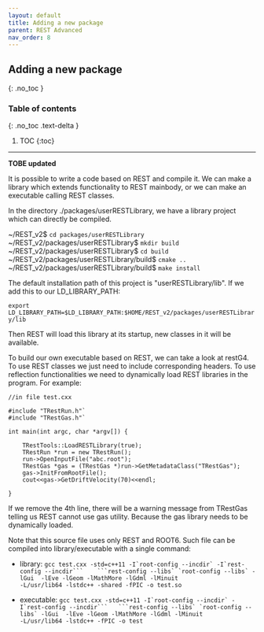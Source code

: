 ```yaml
---
layout: default
title: Adding a new package
parent: REST Advanced
nav_order: 8
---
```


## Adding a new package
{: .no_toc }

### Table of contents
{: .no_toc .text-delta }

1. TOC
{:toc}

---

**TOBE updated**

It is possible to write a code based on REST and compile it. We can make a library which extends 
functionality to REST mainbody, or we can make an executable calling REST classes.

In the directory ./packages/userRESTLibrary, we have a library project which can directly be compiled.

~/REST_v2$ `cd packages/userRESTLibrary`  
~/REST_v2/packages/userRESTLibrary$ `mkdir build`  
~/REST_v2/packages/userRESTLibrary$ `cd build`    
~/REST_v2/packages/userRESTLibrary/build$ `cmake ..`  
~/REST_v2/packages/userRESTLibrary/build$ `make install`  

The default installation path of this project is "userRESTLibrary/lib". If we add this to our 
LD_LIBRARY_PATH:

`export LD_LIBRARY_PATH=$LD_LIBRARY_PATH:$HOME/REST_v2/packages/userRESTLibrary/lib`

Then REST will load this library at its startup, new classes in it will be available.

To build our own executable based on REST, we can take a look at restG4. To use REST classes we just 
need to include corresponding headers. To use reflection functionalities we need to dynamically load 
REST libraries in the program. For example:

```
//in file test.cxx

#include "TRestRun.h"`  
#include "TRestGas.h"`  

int main(int argc, char *argv[]) {  

	TRestTools::LoadRESTLibrary(true);
	TRestRun *run = new TRestRun();
	run->OpenInputFile("abc.root");
	TRestGas *gas = (TRestGas *)run->GetMetadataClass("TRestGas");
	gas->InitFromRootFile();
	cout<<gas->GetDriftVelocity(70)<<endl;

}  
```

If we remove the 4th line, there will be a warning message from TRestGas telling us REST cannot 
use gas utility. Because the gas library needs to be dynamically loaded.

Note that this source file uses only REST and ROOT6. Such file can be compiled into 
library/executable with a single command:

* library: ``gcc test.cxx -std=c++11 -I`root-config --incdir` -I`rest-config --incdir```   
```rest-config --libs` `root-config --libs` -lGui  -lEve -lGeom -lMathMore -lGdml -lMinuit``  
``-L/usr/lib64 -lstdc++ -shared -fPIC -o test.so``

* executable: ``gcc test.cxx -std=c++11 -I`root-config --incdir` -I`rest-config --incdir```  
```rest-config --libs` `root-config --libs` -lGui  -lEve -lGeom -lMathMore -lGdml -lMinuit``  
``-L/usr/lib64 -lstdc++ -fPIC -o test``
